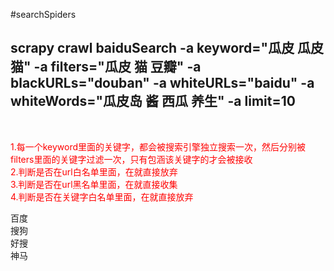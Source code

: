 #searchSpiders
<h2>
scrapy crawl baiduSearch -a keyword="瓜皮 瓜皮猫" -a filters="瓜皮 猫 豆瓣" -a blackURLs="douban" -a whiteURLs="baidu" -a whiteWords="瓜皮岛 酱 西瓜 养生" -a limit=10
</h2><br>
<p style="color:red">
    1.每一个keyword里面的关键字，都会被搜索引擎独立搜索一次，然后分别被filters里面的关键字过滤一次，只有包涵该关键字的才会被接收<br>
    2.判断是否在url白名单里面，在就直接放弃<br>
    3.判断是否在url黑名单里面，在就直接收集<br>
    4.判断是否在关键字白名单里面，在就直接放弃<br>
</p>
百度<br>
搜狗<br>
好搜<br>
神马<br>
